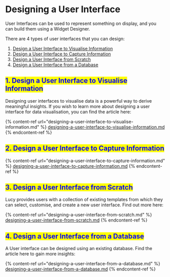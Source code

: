 # Designing a User Interface

User Interfaces can be used to represent something on display, and you can build them using a Widget Designer.&#x20;

There are 4 types of user interfaces that you can design:

1. [Design a User Interface to Visualise Information](./#id-1.-design-a-user-interface-to-visualise-information)
2. [Design a User Interface to Capture Information](./#id-2.-design-a-user-interface-to-capture-information)
3. [Design a User Interface from Scratch](./#id-3.-design-a-user-interface-from-scratch)
4. [Design a User Interface from a Database](./#id-4.-design-a-user-interface-from-a-database)

## <mark style="color:blue;">1. Design a User Interface to Visualise Information</mark>

Designing user interfaces to visualise data is a powerful way to derive meaningful insights. If you wish to learn more about designing a user interface for data visualisation, you can find the article here:

{% content-ref url="designing-a-user-interface-to-visualise-information.md" %}
[designing-a-user-interface-to-visualise-information.md](designing-a-user-interface-to-visualise-information.md)
{% endcontent-ref %}

## <mark style="color:blue;">2. Design a User Interface to Capture Information</mark>



{% content-ref url="designing-a-user-interface-to-capture-information.md" %}
[designing-a-user-interface-to-capture-information.md](designing-a-user-interface-to-capture-information.md)
{% endcontent-ref %}

## <mark style="color:blue;">3. Design a User Interface from Scratch</mark>

Lucy provides users with a collection of existing templates from which they can select, customise, and create a new user interface. Find out more here:

{% content-ref url="designing-a-user-interface-from-scratch.md" %}
[designing-a-user-interface-from-scratch.md](designing-a-user-interface-from-scratch.md)
{% endcontent-ref %}

## <mark style="color:blue;">4. Design a User Interface from a Database</mark>

A User interface can be designed using an existing database. Find the article here to gain more insights:

{% content-ref url="designing-a-user-interface-from-a-database.md" %}
[designing-a-user-interface-from-a-database.md](designing-a-user-interface-from-a-database.md)
{% endcontent-ref %}
